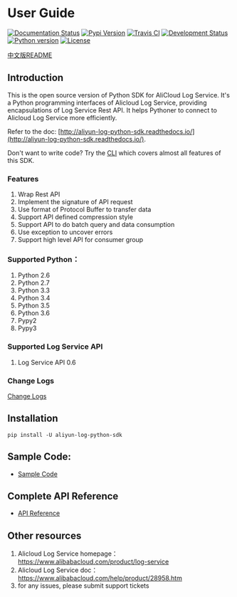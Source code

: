 # User Guide

[![Documentation Status](https://readthedocs.org/projects/aliyun-log-python-sdk/badge/?version=latest)](http://aliyun-log-python-sdk.readthedocs.io/?badge=latest)
[![Pypi Version](https://badge.fury.io/py/aliyun-log-python-sdk.svg)](https://badge.fury.io/py/aliyun-log-python-sdk)
[![Travis CI](https://travis-ci.org/aliyun/aliyun-log-python-sdk.svg?branch=master)](https://travis-ci.org/aliyun/aliyun-log-python-sdk)
[![Development Status](https://img.shields.io/pypi/status/aliyun-log-python-sdk.svg)](https://pypi.python.org/pypi/aliyun-log-python-sdk/)
[![Python version](https://img.shields.io/pypi/pyversions/aliyun-log-python-sdk.svg)](https://pypi.python.org/pypi/aliyun-log-python-sdk/)
[![License](https://img.shields.io/badge/license-MIT-blue.svg)](https://github.com/aliyun/aliyun-log-python-sdk/blob/master/LICENSE)

[中文版README](https://github.com/aliyun/aliyun-log-python-sdk/blob/master/README_CN.md)

## Introduction

This is the open source version of Python SDK for AliCloud Log Service. It's a Python programming interfaces of Alicloud
Log Service, providing encapsulations of Log Service Rest API. It helps Pythoner to connect to Alicloud Log Service more
efficiently.

Refer to the doc: [http://aliyun-log-python-sdk.readthedocs.io/](http://aliyun-log-python-sdk.readthedocs.io/).

Don't want to write code? Try the [CLI](http://aliyun-log-cli.readthedocs.io/en/latest/) which covers almost all features of this SDK.

### Features
1. Wrap Rest API
2. Implement the signature of API request
3. Use format of Protocol Buffer to transfer data
4. Support API defined compression style
5. Support API to do batch query and data consumption
6. Use exception to uncover errors
7. Support high level API for consumer group

### Supported Python：

1. Python 2.6
2. Python 2.7
3. Python 3.3
4. Python 3.4
5. Python 3.5
6. Python 3.6
7. Pypy2
8. Pypy3

### Supported Log Service API
1. Log Service API 0.6

### Change Logs

[Change Logs](https://github.com/aliyun/aliyun-log-python-sdk/releases)


## Installation
```shell
pip install -U aliyun-log-python-sdk
```

## Sample Code:
- [Sample Code](https://github.com/aliyun/aliyun-log-python-sdk/tree/master/tests)


## Complete API Reference
- [API Reference](http://aliyun-log-python-sdk.readthedocs.io/api.html)

## Other resources

1. Alicloud Log Service homepage：https://www.alibabacloud.com/product/log-service
2. Alicloud Log Service doc：https://www.alibabacloud.com/help/product/28958.htm
3. for any issues, please submit support tickets
